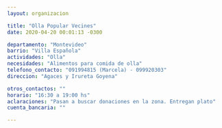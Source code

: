 ```yaml
---
layout: organizacion

title: "Olla Popular Vecines"
date: 2020-04-20 00:01:13 -0300

departamento: "Montevideo"
barrio: "Villa Española"
actividades: "Olla"
necesidades: "Alimentos para comida de olla"
telefono_contacto: "091994815 (Marcela) - 099920303"
direccion: "Agaces y Irureta Goyena"

otros_contactos: ""
horario: "16:30 a 19:00 hs"
aclaraciones: "Pasan a buscar donaciones en la zona. Entregan plato"
cuenta_bancaria: ""

---
```

